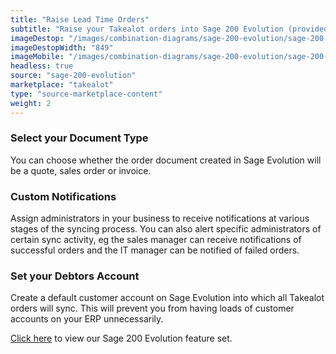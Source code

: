 ```yaml
---
title: "Raise Lead Time Orders"
subtitle: "Raise your Takealot orders into Sage 200 Evolution (provided you are only doing lead time orders)."
imageDestop: "/images/combination-diagrams/sage-200-evolution/sage-200-evolution-takealot-orders.svg"
imageDestopWidth: "849"
imageMobile: "/images/combination-diagrams/sage-200-evolution/sage-200-evolution-takealot-orders.svg"
headless: true
source: "sage-200-evolution"
marketplace: "takealot"
type: "source-marketplace-content"
weight: 2
---
```


### Select your Document Type
You can choose whether the order document created in Sage Evolution will be a quote, sales order or invoice.

### Custom Notifications
Assign administrators in your business to receive notifications at various stages of the syncing process. You can also alert specific administrators of certain sync activity, eg the sales manager can receive notifications of successful orders and the IT manager can be notified of failed orders.

### Set your Debtors Account
Create a default customer account on Sage Evolution into which all Takealot orders will sync. This will prevent you from having loads of customer accounts on your ERP unnecessarily.

[Click here](/help/features/sage-200-evolution/ "Sage 200 Evolution Features") to view our Sage 200 Evolution feature set.